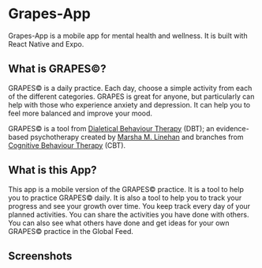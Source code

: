 # Grapes-App

Grapes-App is a mobile app for mental health and wellness. It is built with React Native and Expo.



## What is GRAPES©?
GRAPES© is a daily practice. Each day, choose a simple activity from each of the different categories. GRAPES is great for anyone, but particularly can help with those who experience anxiety and depression. It can help you to feel more balanced and improve your mood. 

GRAPES© is a tool from [Dialetical Behaviour Therapy](https://my.clevelandclinic.org/health/treatments/22838-dialectical-behavior-therapy-dbt#:~:text=Dialectical%20behavior%20therapy%20(DBT)%20is,mental%20health%20conditions%20as%20well.) (DBT); an evidence-based psychotherapy created by [Marsha M. Linehan](https://en.wikipedia.org/wiki/Marsha_M._Linehan) and branches from [Cognitive Behaviour Therapy](https://www.apa.org/ptsd-guideline/patients-and-families/cognitive-behavioral) (CBT).

## What is this App?
This app is a mobile version of the GRAPES© practice. It is a tool to help you to practice GRAPES© daily. It is also a tool to help you to track your progress and see your growth over time. You keep track every day of your planned activities. You can share the activities you have done with others. You can also see what others have done and get ideas for your own GRAPES© practice in the Global Feed.


## Screenshots